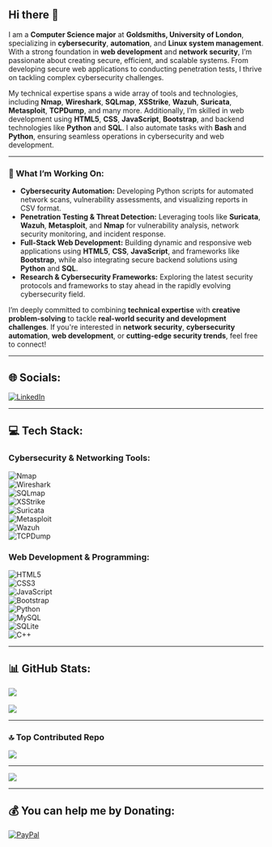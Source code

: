 
## Hi there 👋  
I am a **Computer Science major** at **Goldsmiths, University of London**, specializing in **cybersecurity**, **automation**, and **Linux system management**. With a strong foundation in **web development** and **network security**, I’m passionate about creating secure, efficient, and scalable systems. From developing secure web applications to conducting penetration tests, I thrive on tackling complex cybersecurity challenges.

My technical expertise spans a wide array of tools and technologies, including **Nmap**, **Wireshark**, **SQLmap**, **XSStrike**, **Wazuh**, **Suricata**, **Metasploit**, **TCPDump**, and many more. Additionally, I’m skilled in web development using **HTML5**, **CSS**, **JavaScript**, **Bootstrap**, and backend technologies like **Python** and **SQL**. I also automate tasks with **Bash** and **Python**, ensuring seamless operations in cybersecurity and web development.

---

### 🚀 What I’m Working On:  
- **Cybersecurity Automation:** Developing Python scripts for automated network scans, vulnerability assessments, and visualizing reports in CSV format.  
- **Penetration Testing & Threat Detection:** Leveraging tools like **Suricata**, **Wazuh**, **Metasploit**, and **Nmap** for vulnerability analysis, network security monitoring, and incident response.  
- **Full-Stack Web Development:** Building dynamic and responsive web applications using **HTML5**, **CSS**, **JavaScript**, and frameworks like **Bootstrap**, while also integrating secure backend solutions using **Python** and **SQL**.  
- **Research & Cybersecurity Frameworks:** Exploring the latest security protocols and frameworks to stay ahead in the rapidly evolving cybersecurity field.  

I’m deeply committed to combining **technical expertise** with **creative problem-solving** to tackle **real-world security and development challenges**. If you're interested in **network security**, **cybersecurity automation**, **web development**, or **cutting-edge security trends**, feel free to connect!

---

## 🌐 Socials:  
[![LinkedIn](https://img.shields.io/badge/LinkedIn-%230077B5.svg?logo=linkedin&logoColor=white)](https://linkedin.com/in/Spyros-Lefkaditis)  

---

## 💻 Tech Stack:  
### Cybersecurity & Networking Tools:  
![Nmap](https://img.shields.io/badge/nmap-%2300599C.svg?style=flat&logo=nmap&logoColor=white)  
![Wireshark](https://img.shields.io/badge/wireshark-1679A7.svg?style=flat&logo=wireshark&logoColor=white)  
![SQLmap](https://img.shields.io/badge/sqlmap-%23E34F26.svg?style=flat&logo=sqlite&logoColor=white)  
![XSStrike](https://img.shields.io/badge/XSStrike-000000.svg?style=flat&logo=javascript&logoColor=white)  
![Suricata](https://img.shields.io/badge/Suricata-EE4723.svg?style=flat&logo=security&logoColor=white)  
![Metasploit](https://img.shields.io/badge/Metasploit-%2300599C.svg?style=flat&logo=security&logoColor=white)  
![Wazuh](https://img.shields.io/badge/Wazuh-%23000000.svg?style=flat&logo=wazuh&logoColor=white)  
![TCPDump](https://img.shields.io/badge/TCPDump-00B5D6.svg?style=flat&logo=gnulinux&logoColor=white)  

### Web Development & Programming:  
![HTML5](https://img.shields.io/badge/html5-%23E34F26.svg?style=flat&logo=html5&logoColor=white)  
![CSS3](https://img.shields.io/badge/CSS3-%231572B6.svg?style=flat&logo=css3&logoColor=white)  
![JavaScript](https://img.shields.io/badge/javascript-%23323330.svg?style=flat&logo=javascript&logoColor=%23F7DF1E)  
![Bootstrap](https://img.shields.io/badge/bootstrap-%23563D7C.svg?style=flat&logo=bootstrap&logoColor=white)  
![Python](https://img.shields.io/badge/python-3670A0?style=flat&logo=python&logoColor=ffdd54)  
![MySQL](https://img.shields.io/badge/mysql-4479A1.svg?style=flat&logo=mysql&logoColor=white)  
![SQLite](https://img.shields.io/badge/sqlite-%2307405e.svg?style=flat&logo=sqlite&logoColor=white)  
![C++](https://img.shields.io/badge/c++-%2300599C.svg?style=flat&logo=c%2B%2B&logoColor=white)  

---

## 📊 GitHub Stats:  
![](https://github-readme-stats.vercel.app/api?username=SpyrosLefkaditis&theme=radical&hide_border=false&include_all_commits=false&count_private=false)<br/>  
![](https://github-readme-streak-stats.herokuapp.com/?user=SpyrosLefkaditis&theme=radical&hide_border=false)<br/>  

---

### 🔝 Top Contributed Repo  
![](https://github-contributor-stats.vercel.app/api?username=SpyrosLefkaditis&limit=5&theme=synthwave&combine_all_yearly_contributions=true)  

---

[![](https://visitcount.itsvg.in/api?id=SpyrosLefkaditis&icon=0&color=0)](https://visitcount.itsvg.in)  

---

## 💰 You can help me by Donating:  
[![PayPal](https://img.shields.io/badge/PayPal-00457C?style=for-the-badge&logo=paypal&logoColor=white)](https://paypal.me/SpyrosLefkaditis)  

